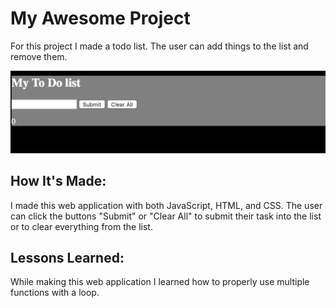 # My Awesome Project
For this project I made a todo list. The user can add things to the list and remove them.



![alt text](todo.png)

## How It's Made:

I made this web application with both JavaScript, HTML, and CSS. The user can click the buttons "Submit" or "Clear All" to submit their task into the list or to clear everything from the list.


## Lessons Learned:

While making this web application I learned how to properly use multiple functions with a loop.
